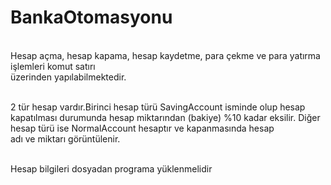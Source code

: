 # BankaOtomasyonu
<br> Hesap açma, hesap kapama, hesap kaydetme, para çekme ve para yatırma işlemleri komut satırı <br> üzerinden yapılabilmektedir. 
<p><br> 2 tür hesap vardır.Birinci hesap türü SavingAccount isminde olup hesap kapatılması durumunda hesap miktarından (bakiye) %10 kadar eksilir. Diğer hesap türü ise NormalAccount hesaptır ve kapanmasında hesap <br> adı ve miktarı görüntülenir.
<p><br> Hesap bilgileri dosyadan programa yüklenmelidir
